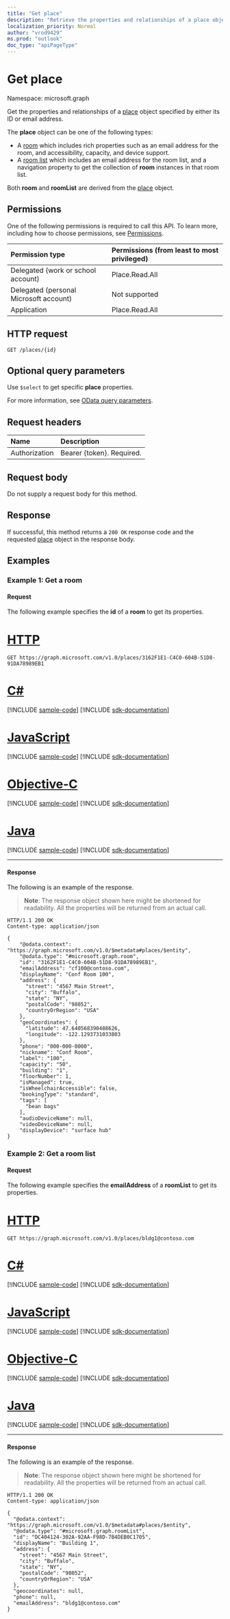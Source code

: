 ```yaml
---
title: "Get place"
description: "Retrieve the properties and relationships of a place object."
localization_priority: Normal
author: "vrod9429"
ms.prod: "outlook"
doc_type: "apiPageType"
---
```


# Get place

Namespace: microsoft.graph

Get the properties and relationships of a [place](../resources/place.md) object specified by either its ID or email address. 

The **place** object can be one of the following types:

* A [room](../resources/room.md) which includes rich properties such as an email address for the room, and accessibility, capacity, and device support.
* A [room list](../resources/roomlist.md) which includes an email address for the room list, and a navigation property to get the collection of **room** instances in that room list.

Both **room** and **roomList** are derived from the [place](../resources/place.md) object. 

## Permissions

One of the following permissions is required to call this API. To learn more, including how to choose permissions, see [Permissions](/graph/permissions-reference).

| Permission type                        | Permissions (from least to most privileged) |
|:---------------------------------------|:--------------------------------------------|
| Delegated (work or school account)     | Place.Read.All |
| Delegated (personal Microsoft account) | Not supported |
| Application                            | Place.Read.All |

## HTTP request

<!-- { "blockType": "ignored" } -->

```http
GET /places/{id}
```

## Optional query parameters
Use `$select` to get specific **place** properties.

For more information, see [OData query parameters](/graph/query-parameters).

## Request headers

| Name          | Description               |
|:--------------|:--------------------------|
| Authorization | Bearer {token}. Required. |

## Request body

Do not supply a request body for this method.

## Response

If successful, this method returns a `200 OK` response code and the requested [place](../resources/place.md) object in the response body.

## Examples

### Example 1: Get a room
#### Request

The following example specifies the **id** of a **room** to get its properties.


# [HTTP](#tab/http)
<!-- {
  "blockType": "request",
  "name": "get_room"
}-->

```msgraph-interactive
GET https://graph.microsoft.com/v1.0/places/3162F1E1-C4C0-604B-51D8-91DA78989EB1
```
# [C#](#tab/csharp)
[!INCLUDE [sample-code](../includes/snippets/csharp/get-room-csharp-snippets.md)]
[!INCLUDE [sdk-documentation](../includes/snippets/snippets-sdk-documentation-link.md)]

# [JavaScript](#tab/javascript)
[!INCLUDE [sample-code](../includes/snippets/javascript/get-room-javascript-snippets.md)]
[!INCLUDE [sdk-documentation](../includes/snippets/snippets-sdk-documentation-link.md)]

# [Objective-C](#tab/objc)
[!INCLUDE [sample-code](../includes/snippets/objc/get-room-objc-snippets.md)]
[!INCLUDE [sdk-documentation](../includes/snippets/snippets-sdk-documentation-link.md)]

# [Java](#tab/java)
[!INCLUDE [sample-code](../includes/snippets/java/get-room-java-snippets.md)]
[!INCLUDE [sdk-documentation](../includes/snippets/snippets-sdk-documentation-link.md)]

---


#### Response

The following is an example of the response.

>**Note**: The response object shown here might be shortened for readability. All the properties will be returned from an actual call.

<!-- {
  "blockType": "response",
  "name": "get_room",
  "truncated": true,
  "@odata.type": "microsoft.graph.room"
} -->

```http
HTTP/1.1 200 OK
Content-type: application/json

{
    "@odata.context": "https://graph.microsoft.com/v1.0/$metadata#places/$entity",
    "@odata.type": "#microsoft.graph.room",
    "id": "3162F1E1-C4C0-604B-51D8-91DA78989EB1",
    "emailAddress": "cf100@contoso.com",
    "displayName": "Conf Room 100",
    "address": {
      "street": "4567 Main Street",
      "city": "Buffalo",
      "state": "NY",
      "postalCode": "98052",
      "countryOrRegion": "USA"
    },
    "geoCoordinates": {
      "latitude": 47.640568390488626,
      "longitude": -122.1293731033803
    },
    "phone": "000-000-0000",
    "nickname": "Conf Room",
    "label": "100",
    "capacity": "50",
    "building": "1",
    "floorNumber": 1,
    "isManaged": true,
    "isWheelchairAccessible": false,
    "bookingType": "standard",
    "tags": [
      "bean bags"
    ],
    "audioDeviceName": null,
    "videoDeviceName": null,
    "displayDevice": "surface hub"
}
```

### Example 2: Get a room list
#### Request

The following example specifies the **emailAddress** of a **roomList** to get its properties.


# [HTTP](#tab/http)
<!-- {
  "blockType": "request",
  "name": "get_roomlist"
}-->

```msgraph-interactive
GET https://graph.microsoft.com/v1.0/places/bldg1@contoso.com
```
# [C#](#tab/csharp)
[!INCLUDE [sample-code](../includes/snippets/csharp/get-roomlist-csharp-snippets.md)]
[!INCLUDE [sdk-documentation](../includes/snippets/snippets-sdk-documentation-link.md)]

# [JavaScript](#tab/javascript)
[!INCLUDE [sample-code](../includes/snippets/javascript/get-roomlist-javascript-snippets.md)]
[!INCLUDE [sdk-documentation](../includes/snippets/snippets-sdk-documentation-link.md)]

# [Objective-C](#tab/objc)
[!INCLUDE [sample-code](../includes/snippets/objc/get-roomlist-objc-snippets.md)]
[!INCLUDE [sdk-documentation](../includes/snippets/snippets-sdk-documentation-link.md)]

# [Java](#tab/java)
[!INCLUDE [sample-code](../includes/snippets/java/get-roomlist-java-snippets.md)]
[!INCLUDE [sdk-documentation](../includes/snippets/snippets-sdk-documentation-link.md)]

---



#### Response

The following is an example of the response.

>**Note**: The response object shown here might be shortened for readability. All the properties will be returned from an actual call.

<!-- {
  "blockType": "response",
  "name": "get_roomlist",
  "truncated": true,
  "@odata.type": "microsoft.graph.roomList"
} -->

```http
HTTP/1.1 200 OK
Content-type: application/json

{
  "@odata.context": "https://graph.microsoft.com/v1.0/$metadata#places/$entity",
  "@odata.type": "#microsoft.graph.roomList",
  "id": "DC404124-302A-92AA-F98D-7B4DEB0C1705",
  "displayName": "Building 1",
  "address": {
    "street": "4567 Main Street",
    "city": "Buffalo",
    "state": "NY",
    "postalCode": "98052",
    "countryOrRegion": "USA"
  },
  "geocoordinates": null,
  "phone": null,
  "emailAddress": "bldg1@contoso.com"
}
```

<!-- uuid: 16cd6b66-4b1a-43a1-adaf-3a886856ed98
2019-02-04 14:57:30 UTC -->
<!-- {
  "type": "#page.annotation",
  "description": "Get place",
  "keywords": "",
  "section": "documentation",
  "tocPath": ""
}-->

